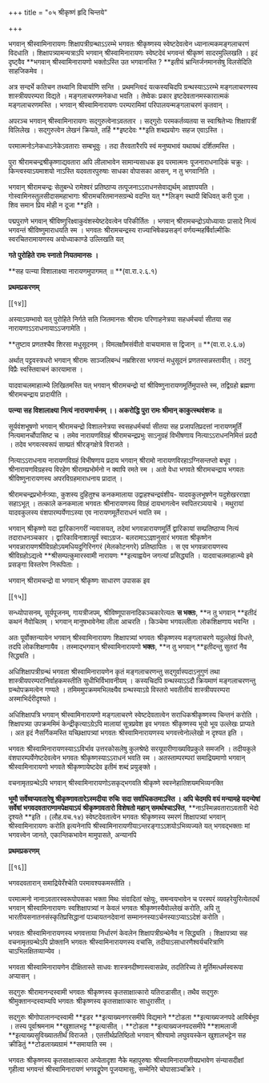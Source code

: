 +++
title = "०५ श्रीकृष्णं हृदि चिन्तये"

+++

भगवान् श्रीस्वामिनारायणः शिक्षापत्रीग्रन्थाऽऽरम्भे भगवतः श्रीकृष्णस्य स्वेष्टदेवत्वेन ध्यानात्मकमङ्गलाचरणं विदधाति । शिक्षापत्र्यामन्यत्राऽपि भगवान् श्रीस्वामिनारायणः स्वेष्टदेवं भगवन्तं श्रीकृष्णं सादरमुल्लिखति । इदं दृष्ट्वैव **भगवान् श्रीस्वामिनारायणो भक्तोऽस्ति उत भगवानस्ति ? **इतीयं भ्रान्तिर्जनमानसेषु विलसेदिति साहजिकमेव ।

अत्र सन्दर्भे कतिचन तथ्यानि विचार्याणि सन्ति । प्रथमन्त्विदं यत्कस्यचिदपि ग्रन्थस्याऽऽरम्भे मङ्गलाचरणस्य शास्त्रीयपरम्परा विद्यते । मङ्गलाचरणमनेकधा भवति । तेष्वेकः प्रकार इष्टदेवतानमस्कारात्मकं मङ्गलाचरणमस्ति । भगवान् श्रीस्वामिनारायणः परम्परामिमां परिपालयन्मङ्गलाचरणं कृतवान् ।

अपरञ्च भगवान् श्रीस्वामिनारायणः सद्गुरुत्वेनाऽवततार । सद्गुरोः परमकर्तव्यतया स स्वाश्रितेभ्यः शिक्षापत्रीं विलिलेख । सद्गुरुत्वेन लेखनं क्रियते, तर्हि **इष्टदेवः **इति शब्दप्रयोगः सहज एवाऽस्ति ।

परमात्मनोऽनेकधाऽनेकेऽवताराः सम्बभूवुः । तदा तैरवतारैरपि स्वं मनुष्यभावं यथायथं दर्शितमस्ति ।

पुरा श्रीरामचन्द्रश्रीकृष्णाद्यवतारा अपि लीलाभावेन सामान्यसाधक इव परमात्मनः पूजनाराधनादिकं चक्रुः । किन्त्वस्याऽयमाशयो नाऽस्ति यदवतारपुरुषाः साधका वोपासका आसन्, न तु भगवानिति ।

भगवान् श्रीरामचन्द्रः सेतुबन्धे रामेश्वरं प्रतिष्ठाप्य तत्पूजनाऽऽराधनसेवाद्यर्थम् आज्ञापयति । गोस्वामिनस्तुलसीदासमहाभागाः श्रीरामचरितमानसग्रन्थे वदन्ति यत् **लिङ्ग स्थापी बिधिवत् करी पूजा । शिव समान प्रिय मोही न दूजा **इति ।

पद्मपुराणे भगवान् श्रीविष्णुरिक्ष्वाकुवंशस्येष्टदेवत्वेन परिकीर्तितः । भगवान् श्रीरामचन्द्रोऽयोध्यायाः प्रासादे नित्यं भगवन्तं श्रीविष्णुमाराधयति स्म । भगवतः श्रीरामचन्द्रस्य राज्याभिषेकप्रसङ्गं वर्णयन्महर्षिर्वाल्मीकिः स्वरचितरामायणस्य अयोध्याकाण्डे उल्लिखति यत्

**गते पुरोहिते रामः स्नातो नियतमानसः ।**

**सह पत्न्या विशालाक्ष्या नारायणमुपागमत् ॥ **(वा.रा.२.६.१)

**प्रथमप्रकरणम्**

[[१४]]

अस्याऽयम्भावो यत् पुरोहिते निर्गते सति जितमानसः श्रीरामः परिणाहनेत्रया सहधर्मचर्या सीतया सह नारायणाऽऽराधनायाऽऽजगामेति ।

**तुष्टाव प्रणतश्चैव शिरसा मधुसूदनम् । विमलक्षौमसंवीतो वाचयामास स द्विजान् ॥ **(वा.रा.२.६.७)

अर्थात् पट्टवस्त्रधरो भगवान् श्रीरामः साञ्जलिबन्धं नम्रशिरसा भगवन्तं मधुसूदनं प्रणतस्सन्नस्तावीत् । तदनु विप्रैः स्वस्तिवाचनं कारयामास ।

यादवाचलमाहात्म्ये लिखितमस्ति यत् भगवान् श्रीरामचन्द्रो यां श्रीविष्णुनारायणमूर्तिमुपास्ते स्म, तद्विग्रहो ब्रह्मणा श्रीरामचन्द्राय प्रादायीति ।

**पत्न्या सह विशालाक्ष्या नित्यं नारायणार्चनम् ।।  अकरोद्धि पुरा रामः श्रीमान् काकुत्स्थवंशजः ॥**

सूर्यवंशभूषणो भगवान् श्रीरामचन्द्रो विशालनेत्रया स्वसहधर्मचर्या सीतया सह प्रजापतिप्रदत्तां नारायणमूर्तिं नित्यमानर्चोपासिष्ट च । तमेव नारायणविग्रहं श्रीरामचन्द्रप्रभुः साऽनुग्रहं विभीषणाय नित्याऽऽराधननिमित्तं प्रददौ । तदेव भगवत्स्वरूपं साम्प्रतं श्रीरङ्गक्षेत्रे विराजते ।

नित्याऽऽराधनाय नारायणविग्रहं विभीषणाय प्रदाय भगवान् श्रीरामो नारायणविरहाऽग्निसन्तप्तो बभूव । श्रीनारायणविग्रहस्य विरहेण श्रीरामप्रभोर्मनो न क्वापि रमते स्म । अतो वेधा भगवते श्रीरामचन्द्राय भगवतः श्रीविष्णुनारायणस्य अपरविग्रहमाराधनाय प्रादात् ।

श्रीरामचन्द्रप्रभोर्नप्त्र्याः, कुशस्य दुहितुश्च कनकमालाया उद्वाहश्चन्द्रवंशीय- यादवकुलभूषणेन यदुशेखरराज्ञा सहाऽभूत् । तत्काले कनकमाला भगवतः श्रीनारायणस्य विग्रहं दायभागत्वेन स्वपितरञ्ययाचे । मथुरायां यादवकुलस्य वंशपारम्पर्येणाऽस्या एव नारायणमूर्तेराराधनं भवति स्म ।

भगवान् श्रीकृष्णो यदा द्वारिकानगरीं न्यवासयत्, तदेमां भगवन्नारायणमूर्तिं द्वारिकायां सम्प्रतिष्ठाप्य नित्यं तदाराधनञ्चकार । द्वारिकाविनाशात्पूर्वं स्वाऽग्रज- बलरामाऽऽज्ञानुसारं भगवता श्रीकृष्णेन भगवन्नारायणश्रीविग्रहोऽयमधियदुगिरिनगरं (मेलकोटनगरे) प्रतिष्ठापितः । स एव भगवन्नारायणस्य श्रीविग्रहोऽद्यत्वे **श्रीसम्पत्कुमारस्वामी नारायणः **इत्याह्वयेन जगत्यां प्रसिद्ध्यति । यादवाचलमाहात्म्ये इमे प्रसङ्गा विस्तरेण निरूपिताः ।

भगवान् श्रीरामचन्द्रो वा भगवान् श्रीकृष्णः साधारण उपासक इव

[[१५]]

सन्ध्योपासनम्, सूर्यपूजनम्, गायत्रीजपम्, श्रीविष्णूपासनादिकञ्चकारेत्यतः **स भक्तः**,  **न  तु भगवान् **इतीदं कथनं नैवोचितम् । भगवान् मानुषभावेनेमा लीला आचरति । किञ्चेमा भगवल्लीलाः लोकशिक्षणाय भवन्ति ।

अतः पूर्वोक्तन्यायेन भगवान् श्रीस्वामिनारायणः शिक्षापत्र्यां भगवतः श्रीकृष्णस्य मङ्गलाचरणे यदुल्लेखं विधत्ते, तदपि लोकशिक्षणायैव । तस्माद्भगवान् श्रीस्वामिनारायणो **भक्तः**,  **न  तु भगवान् **इतीदन्तु सुतरां नैव सिद्ध्यति ।

अधिशिक्षापत्रीग्रन्थं भगवता श्रीस्वामिनारायणेन कृतं मङ्गलाचरणन्तु सद्गुर्वास्पदाऽनुगुणं तथा शास्त्रीयपरम्परानिर्वाहकमस्तीति सुधीभिर्विभावनीयम् । कस्यचिदपि ग्रन्थस्याऽऽदौ क्रियमाणं मङ्गलाचरणन्तु ग्रन्थोपक्रमत्वेन गण्यते । तमिममुपक्रममभिलक्ष्यैव ग्रन्थस्याऽग्रे विस्तरो भवतीतीयं शास्त्रीयपरम्परा अस्माभिर्दरीदृश्यते ।

अधिशिक्षापत्रि भगवान् श्रीस्वामिनारायणो मङ्गलाचरणे स्वेष्टदेवतात्वेन सराधिकश्रीकृष्णस्य चिन्तनं करोति । शिक्षापत्र्या उपक्रममिमं केन्द्रीकृत्याऽग्रेऽपि मालायां सूत्रप्रवेश इव भगवतः श्रीकृष्णस्य भूयो भूय उल्लेखः प्राप्यते । अत इदं नैसर्गिकमस्ति यच्छिक्षापत्र्यां भगवतः श्रीस्वामिनारायणस्य भगवत्त्वेनोल्लेखो न दृश्यत इति ।

भगवतः श्रीस्वामिनारायणस्याऽऽविर्भाव उत्तरकोसलेषु कुलश्रेष्ठे सरयूपारीणाख्यविप्रकुले समजनि । तदीयकुले वंशपारम्पर्येणेष्टदेवत्वेन भगवतः श्रीकृष्णस्याऽऽराधनं भवति स्म । अतस्ताम्परम्परां समाद्रियमाणो भगवान् श्रीस्वामिनारायणो भगवते श्रीकृष्णायेष्टदेव इतीमं शब्दं प्रयुङ्क्ते ।

वचनामृतग्रन्थेऽपि भगवान् श्रीस्वामिनारायणोऽसकृद्भगवति श्रीकृष्णे स्वस्नेहातिशयमभिव्यनक्ति

**भूमौ सर्वेष्वप्यवतारेषु श्रीकृष्णावतारेऽस्मदीया रुचिः सदा सर्वाधिकतमाऽस्ति । अपि चेदमपि वयं मन्यामहे यदन्येषां सर्वेषां भगवदवताराणामपेक्षयाऽयं श्रीकृष्णावतारो विशेषतो महान् समर्थश्चाऽस्ति**,  **नाऽस्मिन्नवताराऽवतारी भेदो दृश्यते **इति । (लौह.वच.१४) स्वेष्टदेवतात्वेन भगवतः श्रीकृष्णस्य स्मरणं शिक्षापत्र्यां भगवान् श्रीस्वामिनारायणः करोति इत्यनेनापि श्रीस्वामिनारायणीयाऽन्तरङ्गाऽऽशयोऽभिव्यज्यते यत् भगवद्भक्ताः मां भगवत्त्वेन जानते, एकान्तिकभावेन मामुपासते, अन्यानपि

**प्रथमप्रकरणम्**

[[१६]]

भगवदवतारान् समाद्रियेरँश्चेति परमावश्यकमस्तीति ।

परमात्मनो नानाऽवतारस्वरूपोपसका भक्ता मिथः संवादितां रक्षेयुः, समन्वयभावेन च परस्परं व्यवहरेयुरित्येतदर्थं भगवान् श्रीस्वामिनारायणः स्वशिक्षापत्र्यां न केवलं भगवतः श्रीकृष्णस्यैवोल्लेखं करोति, अपि तु भारतीयसनातनसंस्कृतिप्रसिद्धानां पञ्चायतनदेवानां सम्माननस्याऽर्चनस्याऽप्याऽऽदेशं करोति ।

भगवतः श्रीस्वामिनारायणस्य भगवत्ताया निर्धारणं केवलेन शिक्षापत्रीग्रन्थेनैव न सिद्ध्यति । शिक्षापत्र्या सह वचनामृतग्रन्थेऽपि प्रोक्तानि भगवतः श्रीस्वामिनारायणस्य वचांसि, तदीयाऽसाधारणैश्वर्यचरित्राणि चाऽभिलक्षितव्यान्येव ।

भगवता श्रीस्वामिनारायणेन दीक्षितास्ते साधवः शास्त्रनदीष्णास्त्वासन्नेव, तदतिरिच्य ते मूर्तिमत्धर्मस्वरूपा अप्यासन् ।

सद्गुरुः श्रीरामानन्दस्वामी भगवतः श्रीकृष्णस्य कृतसाक्षात्कारो यतिराडासीत्। तथैव सद्गुरुः श्रीमुक्तानन्दस्वाम्यपि भगवतः श्रीकृष्णस्य कृतसाक्षात्कारः साधुरासीत् ।

सद्गुरुः श्रीगोपालानन्दस्वामी **इडर **इत्याख्यनगरसमीपे विद्यमाने **टोडला **इत्याख्यजनपदे आविर्बभूव । तस्य पूर्वाश्रमनाम **खुशालभट्ट **इत्यासीत् । **टोडला **इत्याख्यजनपदसमीपे **शामलाजी **इत्याख्यसुविख्याततीर्थं विराजते । एतत्तीर्थप्रतिष्ठितो भगवान् श्रीश्यामो लघुवयस्केन खुशालभट्टेन सह क्रीडितुं **टोडलाख्यग्रामं **समायाति स्म ।

भगवतः श्रीकृष्णस्य कृतसाक्षात्कारा अप्येतादृशा नैके महापुरुषाः श्रीस्वामिनारायणीयप्रभावेण संन्यासदीक्षां गृहीत्वा भगवन्तं श्रीस्वामिनारायणं भगवद्रूपेण पूजयामासुः, सम्मेनिरे चोपासाञ्चक्रिरे ।
